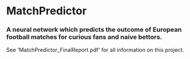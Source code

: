 # MatchPredictor
### A neural network which predicts the outcome of European football matches for curious fans and naive bettors.
 
See 'MatchPredictor_FinalReport.pdf' for all information on this project.
